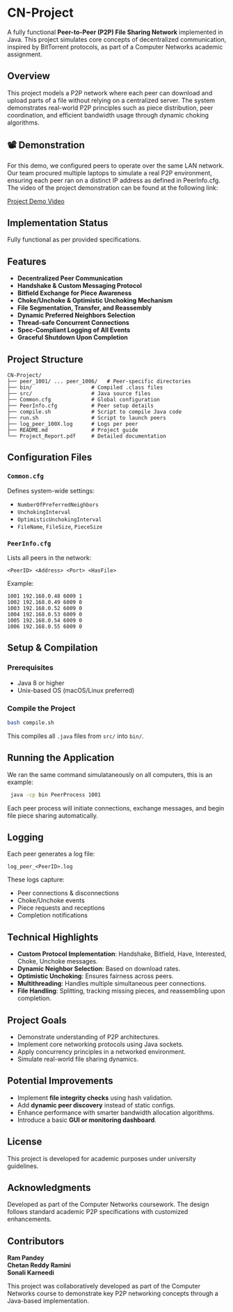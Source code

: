 
# CN-Project

A fully functional **Peer-to-Peer (P2P) File Sharing Network** implemented in Java. This project simulates core concepts of decentralized communication, inspired by BitTorrent protocols, as part of a Computer Networks academic assignment.

## Overview
This project models a P2P network where each peer can download and upload parts of a file without relying on a centralized server. The system demonstrates real-world P2P principles such as piece distribution, peer coordination, and efficient bandwidth usage through dynamic choking algorithms.

## 📽️ Demonstration
For this demo, we configured peers to operate over the same LAN network. Our team procured multiple laptops to simulate a real P2P environment, ensuring each peer ran on a distinct IP address as defined in PeerInfo.cfg.
The video of the project demonstration can be found at the following link:

[Project Demo Video](https://drive.google.com/drive/folders/1n_BupHMKabBekRX1SMdH-wcxgDFycsj1?usp=sharing)

## Implementation Status
Fully functional as per provided specifications.

## Features
- **Decentralized Peer Communication**
- **Handshake & Custom Messaging Protocol**
- **Bitfield Exchange for Piece Awareness**
- **Choke/Unchoke & Optimistic Unchoking Mechanism**
- **File Segmentation, Transfer, and Reassembly**
- **Dynamic Preferred Neighbors Selection**
- **Thread-safe Concurrent Connections**
- **Spec-Compliant Logging of All Events**
- **Graceful Shutdown Upon Completion**

## Project Structure
```
CN-Project/
├── peer_1001/ ... peer_1006/   # Peer-specific directories
├── bin/                   # Compiled .class files
├── src/                   # Java source files
├── Common.cfg             # Global configuration
├── PeerInfo.cfg           # Peer setup details
├── compile.sh             # Script to compile Java code
├── run.sh                 # Script to launch peers
├── log_peer_100X.log      # Logs per peer
├── README.md              # Project guide
└── Project_Report.pdf     # Detailed documentation
```

## Configuration Files
### `Common.cfg`
Defines system-wide settings:
- `NumberOfPreferredNeighbors`
- `UnchokingInterval`
- `OptimisticUnchokingInterval`
- `FileName`, `FileSize`, `PieceSize`

### `PeerInfo.cfg`
Lists all peers in the network:
```
<PeerID> <Address> <Port> <HasFile>
```
Example:
```
1001 192.168.0.48 6009 1
1002 192.168.0.49 6009 0
1003 192.168.0.52 6009 0
1004 192.168.0.53 6009 0
1005 192.168.0.54 6009 0
1006 192.168.0.55 6009 0
```

## Setup & Compilation
### Prerequisites
- Java 8 or higher
- Unix-based OS (macOS/Linux preferred)

### Compile the Project
```bash
bash compile.sh
```
This compiles all `.java` files from `src/` into `bin/`.

## Running the Application
We ran the same command simulataneously on all computers, this is an example:
```bash
 java -cp bin PeerProcess 1001
```
Each peer process will initiate connections, exchange messages, and begin file piece sharing automatically.

## Logging
Each peer generates a log file:
```
log_peer_<PeerID>.log
```
These logs capture:
- Peer connections & disconnections
- Choke/Unchoke events
- Piece requests and receptions
- Completion notifications

## Technical Highlights
- **Custom Protocol Implementation**: Handshake, Bitfield, Have, Interested, Choke, Unchoke messages.
- **Dynamic Neighbor Selection**: Based on download rates.
- **Optimistic Unchoking**: Ensures fairness across peers.
- **Multithreading**: Handles multiple simultaneous peer connections.
- **File Handling**: Splitting, tracking missing pieces, and reassembling upon completion.

## Project Goals
- Demonstrate understanding of P2P architectures.
- Implement core networking protocols using Java sockets.
- Apply concurrency principles in a networked environment.
- Simulate real-world file sharing dynamics.

## Potential Improvements
- Implement **file integrity checks** using hash validation.
- Add **dynamic peer discovery** instead of static configs.
- Enhance performance with smarter bandwidth allocation algorithms.
- Introduce a basic **GUI or monitoring dashboard**.

## License
This project is developed for academic purposes under university guidelines.

## Acknowledgments
Developed as part of the Computer Networks coursework. The design follows standard academic P2P specifications with customized enhancements.

## Contributors
**Ram Pandey**  
**Chetan Reddy Ramini**  
**Sonali Karneedi**

This project was collaboratively developed as part of the Computer Networks course to demonstrate key P2P networking concepts through a Java-based implementation.
